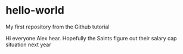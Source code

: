 # hello-world
My first repository from the Github tutorial

Hi everyone
Alex hear. Hopefully the Saints figure out their salary cap situation next year
